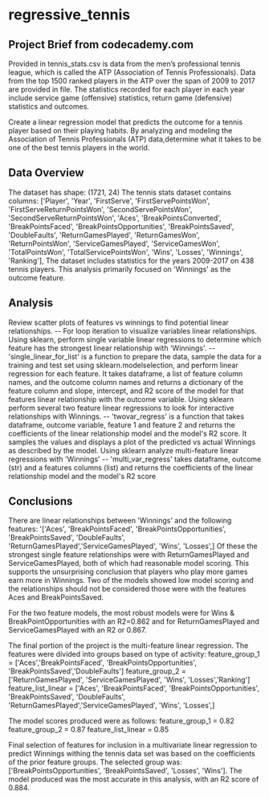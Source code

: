 # regressive_tennis

## Project Brief from codecademy.com

Provided in tennis_stats.csv is data from the men’s professional tennis league, which is called the ATP (Association of Tennis Professionals). Data from the top 1500 ranked players in the ATP over the span of 2009 to 2017 are provided in file. The statistics recorded for each player in each year include service game (offensive) statistics, return game (defensive) statistics and outcomes.

Create a linear regression model that predicts the outcome for a tennis player based on their playing habits. By analyzing and modeling the Association of Tennis Professionals (ATP) data,determine what it takes to be one of the best tennis players in the world.

## Data Overview
The dataset has shape: (1721, 24)
The tennis stats dataset contains columns: ['Player', 'Year', 'FirstServe', 'FirstServePointsWon',
       'FirstServeReturnPointsWon', 'SecondServePointsWon',
       'SecondServeReturnPointsWon', 'Aces', 'BreakPointsConverted',
       'BreakPointsFaced', 'BreakPointsOpportunities', 'BreakPointsSaved',
       'DoubleFaults', 'ReturnGamesPlayed', 'ReturnGamesWon',
       'ReturnPointsWon', 'ServiceGamesPlayed', 'ServiceGamesWon',
       'TotalPointsWon', 'TotalServicePointsWon', 'Wins', 'Losses', 'Winnings',
       'Ranking'],
The dataset includes statistics for the years 2009-2017 on 438 tennis players. This analysis primarily focused on 'Winnings' as the outcome feature.

## Analysis
Review scatter plots of features vs winnings to find potential linear relationships.
-- For loop iteration to visualize variables linear relationships.
Using sklearn, perform single variable linear regressions to determine which feature has the strongest linear relationship with 'Winnings'. 
-- 'single_linear_for_list' is a function to prepare the data, sample the data for a training and test set using sklearn.modelselection, and perform linear regression for each feature. It takes dataframe, a list of feature column names, and the outcome column names and returns a dictionary of the feature column and slope, intercept, and R2 score of the model for that features linear relationship with the outcome variable.
Using sklearn perform several two feature linear regressions to look for interactive relationships with Winnings.
-- 'twovar_regress' is a function that takes dataframe, outcome variable, feature 1 and feature 2 and returns the coefficients of the linear relationship model and the model's R2 score. It samples the values and displays a plot of the predicted vs actual Winnings as described by the model.
Using sklearn analyze multi-feature linear regressions with 'Winnings'
-- 'multi_var_regress' takes dataframe, outcome (str) and a features columns (list) and returns the coefficients of the linear relationship model and the model's R2 score
## Conclusions
There are linear relationships between 'Winnings' and the following features: '['Aces', 'BreakPointsFaced', 'BreakPointsOpportunities', 'BreakPointsSaved', 'DoubleFaults', 'ReturnGamesPlayed','ServiceGamesPlayed', 'Wins', 'Losses',]
Of these the strongest single feature relationships were with ReturnGamesPlayed and ServiceGamesPlayed, both of which had reasonable model scoring. This supports the unsurprising conclusion that players who play more games earn more in Winnings. Two of the models showed low model scoring and the relationships should not be considered those were with the features Aces and BreakPointsSaved. 

For the two feature models, the most robust models were for Wins & BreakPointOpportunities with an R2=0.862 and for ReturnGamesPlayed and ServiceGamesPlayed with an R2 or 0.867.

The final portion of the project is the multi-feature linear regression.
The features were divided into groups based on type of activity:
feature_group_1 = ['Aces','BreakPointsFaced', 'BreakPointsOpportunities', 'BreakPointsSaved','DoubleFaults']
feature_group_2 = ['ReturnGamesPlayed', 'ServiceGamesPlayed', 'Wins', 'Losses','Ranking']
feature_list_linear = ['Aces', 'BreakPointsFaced', 'BreakPointsOpportunities', 'BreakPointsSaved', 'DoubleFaults', 'ReturnGamesPlayed','ServiceGamesPlayed', 'Wins', 'Losses',]

The model scores produced were as follows:
feature_group_1 = 0.82
feature_group_2 = 0.87
feature_list_linear = 0.85

Final selection of features for inclusion in a multivariate linear regression to predict Winnings withing the tennis data set was based on the coefficients of the prior feature groups. The selected group was: ['BreakPointsOpportunities', 'BreakPointsSaved', 'Losses', 'Wins']. The model produced was the most accurate in this analysis, with an R2 score of 0.884.
